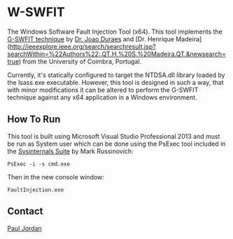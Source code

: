 W-SWFIT
===

The Windows Software Fault Injection Tool (x64).  This tool implements the
[G-SWFIT technique](http://dx.doi.org/10.1109/TSE.2006.113) by [Dr. Joao Duraes](http://ieeexplore.ieee.org/search/searchresult.jsp?searchWithin=%22Authors%22:.QT.J.%20A.%20Duraes.QT.&newsearch=true) and [Dr. Henrique Madeira]
(http://ieeexplore.ieee.org/search/searchresult.jsp?searchWithin=%22Authors%22:.QT.H.%20S.%20Madeira.QT.&newsearch=true) from the University of Coimbra, Portugal.

Currently, it's statically configured to target the NTDSA.dll library loaded by
the lsass.exe executable.  However, this tool is designed in such a way, that
with minor modifications it can be altered to perform the G-SWFIT technique
against any x64 application in a Windows environment.

How To Run
---
This tool is built using Microsoft Visual Studio Professional 2013 and must be
run as System user which can be done using the PsExec tool included in the
[Sysinternals Suite](https://technet.microsoft.com/en-us/sysinternals/bb842062.aspx)
by Mark Russinovich:

`PsExec -i -s cmd.exe`

Then in the new console window:

`FaultInjection.exe`

Contact
---
[Paul Jordan](mailto:paul.jordan@afit.edu)
